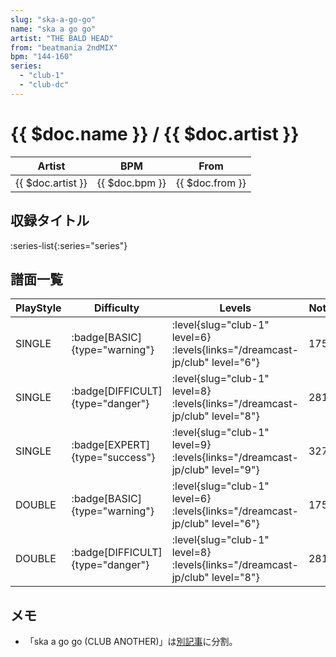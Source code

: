 ```yaml
---
slug: "ska-a-go-go"
name: "ska a go go"
artist: "THE BALD HEAD"
from: "beatmania 2ndMIX"
bpm: "144-160"
series:
  - "club-1"
  - "club-dc"
---
```


# {{ $doc.name }} / {{ $doc.artist }}

|Artist|BPM|From|
|------|---|----|
|{{ $doc.artist }}|{{ $doc.bpm }}|{{ $doc.from }}|

## 収録タイトル

:series-list{:series="series"}

## 譜面一覧

|PlayStyle|Difficulty|Levels|Notes|Movie|
|---------|----------|------|-----|-----|
|SINGLE| :badge[BASIC]{type="warning"}|<div class="field is-grouped is-grouped-multiline"> :level{slug="club-1" level=6}  :levels{links="/dreamcast-jp/club" level="6"}</div>|175/0||
|SINGLE| :badge[DIFFICULT]{type="danger"}|<div class="field is-grouped is-grouped-multiline"> :level{slug="club-1" level=8}  :levels{links="/dreamcast-jp/club" level="8"}</div>|281/0||
|SINGLE| :badge[EXPERT]{type="success"}|<div class="field is-grouped is-grouped-multiline"> :level{slug="club-1" level=9}  :levels{links="/dreamcast-jp/club" level="9"}</div>|327/0||
|DOUBLE| :badge[BASIC]{type="warning"}|<div class="field is-grouped is-grouped-multiline"> :level{slug="club-1" level=6}  :levels{links="/dreamcast-jp/club" level="6"}</div>|175/0||
|DOUBLE| :badge[DIFFICULT]{type="danger"}|<div class="field is-grouped is-grouped-multiline"> :level{slug="club-1" level=8}  :levels{links="/dreamcast-jp/club" level="8"}</div>|281/0||

## メモ

- 「ska a go go (CLUB ANOTHER)」は[別記事](/songs/ska-a-go-go-another)に分割。
